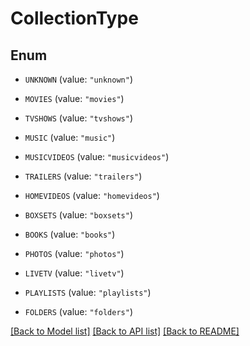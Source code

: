 # CollectionType

## Enum


* `UNKNOWN` (value: `"unknown"`)

* `MOVIES` (value: `"movies"`)

* `TVSHOWS` (value: `"tvshows"`)

* `MUSIC` (value: `"music"`)

* `MUSICVIDEOS` (value: `"musicvideos"`)

* `TRAILERS` (value: `"trailers"`)

* `HOMEVIDEOS` (value: `"homevideos"`)

* `BOXSETS` (value: `"boxsets"`)

* `BOOKS` (value: `"books"`)

* `PHOTOS` (value: `"photos"`)

* `LIVETV` (value: `"livetv"`)

* `PLAYLISTS` (value: `"playlists"`)

* `FOLDERS` (value: `"folders"`)


[[Back to Model list]](../README.md#documentation-for-models) [[Back to API list]](../README.md#documentation-for-api-endpoints) [[Back to README]](../README.md)


